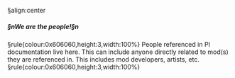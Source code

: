 §align:center
##### §nWe are the people!§n

§rule{colour:0x606060,height:3,width:100%}
People referenced in PI documentation live here.
This can include anyone directly related to mod(s) they are referenced in. This includes mod developers, artists, etc.
§rule{colour:0x606060,height:3,width:100%}
